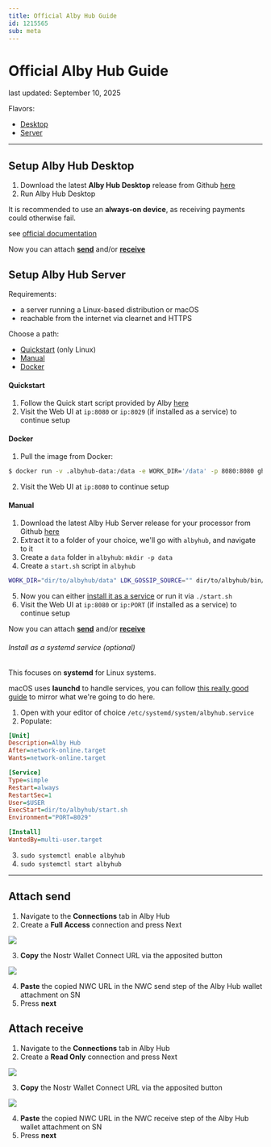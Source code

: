 ```yaml
---
title: Official Alby Hub Guide
id: 1215565
sub: meta
---
```


# Official Alby Hub Guide

last updated: September 10, 2025

Flavors:

- [Desktop](#setup-alby-hub-desktop)
- [Server](#setup-alby-hub-server)

---

## Setup Alby Hub Desktop

1. Download the latest **Alby Hub Desktop** release from Github [here](https://github.com/getAlby/hub/releases)
2. Run Alby Hub Desktop

It is recommended to use an **always-on device**, as receiving payments could otherwise fail.

see [official documentation](https://guides.getalby.com/user-guide/alby-hub/alby-hub-flavors/desktop)

Now you can attach [**send**](#attach-send) and/or [**receive**](#attach-receive)

## Setup Alby Hub Server

Requirements:
- a server running a Linux-based distribution or macOS
- reachable from the internet via clearnet and HTTPS

Choose a path:
- [Quickstart](#quickstart) (only Linux)
- [Manual](#manual)
- [Docker](#docker)

#### Quickstart

1. Follow the Quick start script provided by Alby [here](https://github.com/getAlby/hub?tab=readme-ov-file#from-the-release)
2. Visit the Web UI at `ip:8080` or `ip:8029` (if installed as a service) to continue setup

#### Docker

1. Pull the image from Docker:

```bash
$ docker run -v .albyhub-data:/data -e WORK_DIR='/data' -p 8080:8080 ghcr.io/getalby/hub:latest
```

2. Visit the Web UI at `ip:8080` to continue setup

#### Manual

1. Download the latest Alby Hub Server release for your processor from Github [here](https://github.com/getAlby/hub/releases)
2. Extract it to a folder of your choice, we'll go with `albyhub`, and navigate to it
3. Create a `data` folder in `albyhub`: `mkdir -p data`
4. Create a `start.sh` script in `albyhub`

```bash
WORK_DIR="dir/to/albyhub/data" LDK_GOSSIP_SOURCE="" dir/to/albyhub/bin/albyhub
```

5. Now you can either [install it as a service](#install-as-a-systemd-service-optional) or run it via `./start.sh`
6. Visit the Web UI at `ip:8080` or `ip:PORT` (if installed as a service) to continue setup

Now you can attach [**send**](#attach-send) and/or [**receive**](#attach-receive)

###### Install as a systemd service (optional)

This focuses on **systemd** for Linux systems.

macOS uses **launchd** to handle services, you can follow [this really good guide](https://nathangrigg.com/2012/07/schedule-jobs-using-launchd/) to mirror what we're going to do here.

1. Open with your editor of choice `/etc/systemd/system/albyhub.service`
2. Populate:

```ini
[Unit]
Description=Alby Hub
After=network-online.target
Wants=network-online.target

[Service]
Type=simple
Restart=always
RestartSec=1
User=$USER
ExecStart=dir/to/albyhub/start.sh
Environment="PORT=8029"

[Install]
WantedBy=multi-user.target
```

3. `sudo systemctl enable albyhub`
4. `sudo systemctl start albyhub`

---

## Attach send

1. Navigate to the **Connections** tab in Alby Hub
2. Create a **Full Access** connection and press Next

![](https://m.stacker.news/107521)

3. **Copy** the Nostr Wallet Connect URL via the apposited button

![](https://m.stacker.news/107519)

4. **Paste** the copied NWC URL in the NWC send step of the Alby Hub wallet attachment on SN
5. Press **next**

## Attach receive

1. Navigate to the **Connections** tab in Alby Hub
2. Create a **Read Only** connection and press Next

![](https://m.stacker.news/107520)

3. **Copy** the Nostr Wallet Connect URL via the apposited button

![](https://m.stacker.news/107519)

4. **Paste** the copied NWC URL in the NWC receive step of the Alby Hub wallet attachment on SN
5. Press **next**
